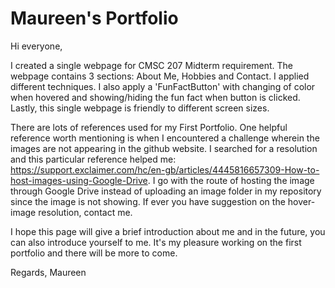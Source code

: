 # Maureen's Portfolio

Hi everyone,

I created a single webpage for CMSC 207 Midterm requirement. The webpage contains 3 sections: About Me, Hobbies and Contact. I applied different techniques. I also apply a 'FunFactButton' with changing of color when hovered and showing/hiding the fun fact when button is clicked. Lastly, this single webpage is friendly to different screen sizes. 

There are lots of references used for my First Portfolio. One helpful reference worth mentioning is when I encountered a challenge wherein the images are not appearing in the github website. I searched for a resolution and this particular reference helped me: https://support.exclaimer.com/hc/en-gb/articles/4445816657309-How-to-host-images-using-Google-Drive. I go with the route of hosting the image through Google Drive instead of uploading an image folder in my repository since the image is not showing. If ever you have suggestion on the hover-image resolution, contact me. 

I hope this page will give a brief introduction about me and in the future, you can also introduce yourself to me. It's my pleasure working on the first portfolio and there will be more to come.

Regards,
Maureen
